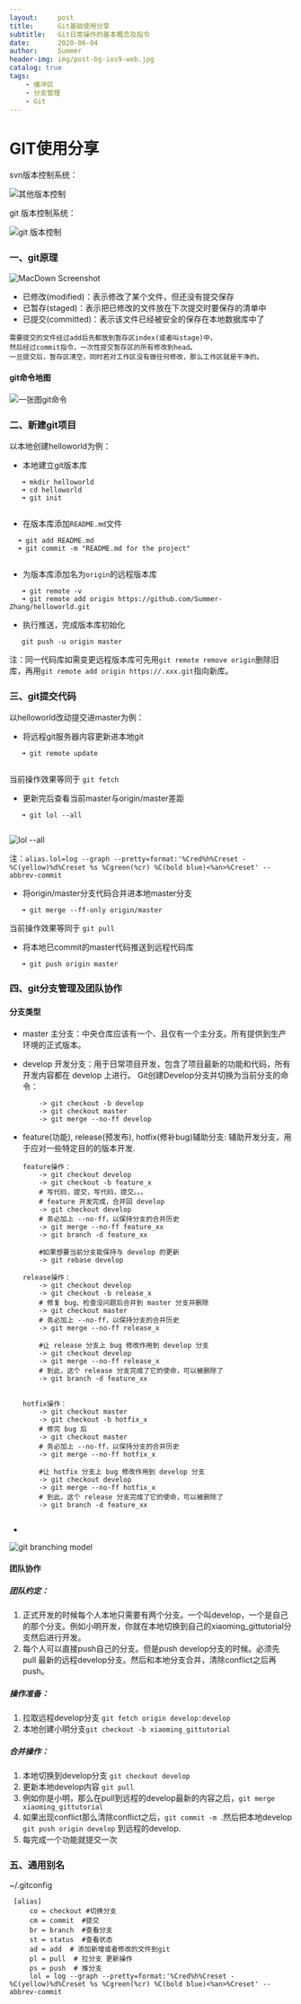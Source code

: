 ```yaml
---
layout:     post
title:      Git基础使用分享
subtitle:   Git日常操作的基本概念及指令
date:       2020-06-04
author:     Summer
header-img: img/post-bg-ios9-web.jpg
catalog: true
tags:
    - 缓冲区
    - 分支管理
    - Git
---
```

# GIT使用分享 

svn版本控制系统：

![其他版本控制](http://upload-images.jianshu.io/upload_images/3832193-f6afee5c41a1fdc3.png?imageMogr2/auto-orient/strip%7CimageView2/2/w/1240) 

git 版本控制系统：

![git 版本控制](http://upload-images.jianshu.io/upload_images/3832193-24d0a9a2f98a0d29.png?imageMogr2/auto-orient/strip%7CimageView2/2/w/1240)
### 一、git原理 
![MacDown Screenshot](http://upload-images.jianshu.io/upload_images/3832193-9f91b2096b08eeae.png?imageMogr2/auto-orient/strip%7CimageView2/2/w/1240)  

* 已修改(modified)：表示修改了某个文件，但还没有提交保存  
* 已暂存(staged)：表示把已修改的文件放在下次提交时要保存的清单中  
* 已提交(committed)：表示该文件已经被安全的保存在本地数据库中了 

``` 
需要提交的文件经过add后先都放到暂存区index(或者叫stage)中， 
然后经过commit指令，一次性提交暂存区的所有修改到head。
一旦提交后，暂存区清空，同时若对工作区没有做任何修改，那么工作区就是干净的。
```

#### git命令地图
![一张图git命令](http://upload-images.jianshu.io/upload_images/1967087-8b2a1d26e47655e0.jpeg?imageMogr2/auto-orient/strip%7CimageView2/2/w/1240)

### 二、新建git项目
以本地创建helloworld为例： 

 * 本地建立git版本库
 
 ```
 	➜ mkdir helloworld
 	➜ cd helloworld 
 	➜ git init
 	
 ```
 
 * 在版本库添加`README.md`文件
  
  ```
 	➜ git add README.md
 	➜ git commit -m "README.md for the project"
 	
 ```
 
 * 为版本库添加名为`origin`的远程版本库
 
 ```
 	➜ git remote -v
 	➜ git remote add origin https://github.com/Summer-Zhang/helloworld.git
 ```
 
 * 执行推送，完成版本库初始化
 
 ```  
	git push -u origin master
```
注：同一代码库如需变更远程版本库可先用`git remote remove origin`删除旧库，再用`git remote add origin https://.xxx.git`指向新库。

### 三、git提交代码
以helloworld改动提交进master为例：

 * 将远程git服务器内容更新进本地git
 
 ```
 	➜ git remote update
 	
 ```
 当前操作效果等同于 `git fetch`
 * 更新完后查看当前master与origin/master差距
 
 ```
 	➜ git lol --all
 	
 ```
 ![lol --all](/Users/summer/Desktop/project/8_git分享/249ADFB7-12F8-4BD4-9F85-FDBAED601CB5.png)
 
 注：`alias.lol=log --graph --pretty=format:'%Cred%h%Creset -%C(yellow)%d%Creset %s %Cgreen(%cr) %C(bold blue)<%an>%Creset' --abbrev-commit`
 
 *  将origin/master分支代码合并进本地master分支
 
 ```
  	➜ git merge --ff-only origin/master
 ```
 当前操作效果等同于 `git pull`
 *  将本地已commit的master代码推送到远程代码库
 
 ```
  	➜ git push origin master
 ```
 
### 四、git分支管理及团队协作
#### 分支类型
*  master 主分支：中央仓库应该有一个、且仅有一个主分支。所有提供到生产环境的正式版本。
*  develop 开发分支：用于日常项目开发，包含了项目最新的功能和代码，所有开发内容都在 develop 上进行。
	Git创建Develop分支并切换为当前分支的命令：
	
	```
		-> git checkout -b develop
		-> git checkout master
		-> git merge --no-ff develop
	```
*  feature(功能), release(预发布), hotfix(修补bug)辅助分支: 辅助开发分支，用于应对一些特定目的的版本开发.
	
	```
	feature操作：
		-> git checkout develop
		-> git checkout -b feature_x 
		# 写代码，提交，写代码，提交。。。
		# feature 开发完成，合并回 develop
		-> git checkout develop
		# 务必加上 --no-ff，以保持分支的合并历史
		-> git merge --no-ff feature_xx
		-> git branch -d feature_xx
		
		#如果想要当前分支能保持与 develop 的更新
		-> git rebase develop
	```
	
	```
	release操作：
		-> git checkout develop
		-> git checkout -b release_x 
		# 修复 bug、检查没问题后合并到 master 分支并删除
		-> git checkout master
		# 务必加上 --no-ff，以保持分支的合并历史
		-> git merge --no-ff release_x
		
		#让 release 分支上 bug 修改作用到 develop 分支
		-> git checkout develop
		-> git merge --no-ff release_x
		# 到此，这个 release 分支完成了它的使命，可以被删除了
		-> git branch -d feature_xx
		
	```
	
	```
	hotfix操作：
		-> git checkout master
		-> git checkout -b hotfix_x 
		# 修完 bug 后
		-> git checkout master
		# 务必加上 --no-ff，以保持分支的合并历史
		-> git merge --no-ff hotfix_x
		
		#让 hotfix 分支上 bug 修改作用到 develop 分支
		-> git checkout develop
		-> git merge --no-ff hotfix_x
		# 到此，这个 release 分支完成了它的使命，可以被删除了
		-> git branch -d feature_xx
		
	```
*  
![git branching model](https://img-blog.csdnimg.cn/201906291810175.png?x-oss-process=image/watermark,type_ZmFuZ3poZW5naGVpdGk,shadow_10,text_aHR0cHM6Ly9ibG9nLmNzZG4ubmV0L2ppbm1pZTAxOTM=,size_16,color_FFFFFF,t_70)

#### 团队协作
##### 团队约定：

1. 正式开发的时候每个人本地只需要有两个分支。一个叫develop，一个是自己的那个分支。例如小明开发，你就在本地切换到自己的xiaoming_gittutorial分支然后进行开发。 
2. 每个人可以直接push自己的分支。但是push develop分支的时候。必须先pull 最新的远程develop分支。然后和本地分支合并，清除conflict之后再push。

##### 操作准备：
1. 拉取远程develop分支 `git fetch origin develop:develop`
2. 本地创建小明分支`git checkout -b xiaoming_gittutorial`

##### 合并操作：
1. 本地切换到develop分支 `git checkout develop`
2. 更新本地develop内容 `git pull`
3. 例如你是小明，那么在pull到远程的develop最新的内容之后，`git merge xiaoming_gittutorial`
4. 如果出现conflict那么清除conflict之后，`git commit -m `.然后把本地develop `git push origin develop` 到远程的develop.
5. 每完成一个功能就提交一次

### 五、通用别名
~/.gitconfig

```
 [alias]
	 co = checkout #切换分支
	 cm = commit  #提交
	 br = branch  #查看分支
	 st = status  #查看状态
	 ad = add  # 添加新增或者修改的文件到git
	 pl = pull  # 拉分支 更新操作
	 ps = push  # 推分支
	 lol = log --graph --pretty=format:'%Cred%h%Creset -%C(yellow)%d%Creset %s %Cgreen(%cr) %C(bold blue)<%an>%Creset' --abbrev-commit
```
